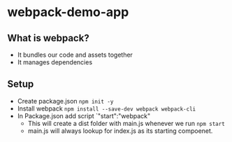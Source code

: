 # webpack-demo-app

## What is webpack?

* It bundles our code and assets together
* It manages dependencies

## Setup

* Create package.json `npm init -y`
* Install webpack `npm install --save-dev webpack webpack-cli`
* In Package.json add script `"start":"webpack"
  * This will create a dist folder with main.js whenever we run `npm start`
  * main.js will always lookup for index.js as its starting compoenet.
